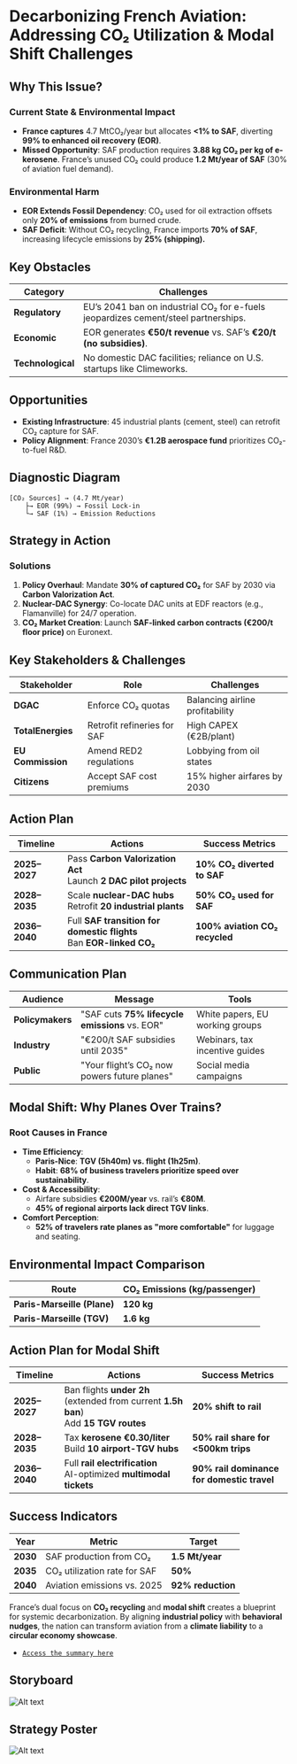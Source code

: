 # Decarbonizing French Aviation: Addressing CO₂ Utilization & Modal Shift Challenges

## Why This Issue?
### Current State & Environmental Impact
- **France captures** 4.7 MtCO₂/year but allocates **<1% to SAF**, diverting **99% to enhanced oil recovery (EOR)**.
- **Missed Opportunity**: SAF production requires **3.88 kg CO₂ per kg of e-kerosene**. France’s unused CO₂ could produce **1.2 Mt/year of SAF** (30% of aviation fuel demand).

### Environmental Harm
- **EOR Extends Fossil Dependency**: CO₂ used for oil extraction offsets only **20% of emissions** from burned crude.
- **SAF Deficit**: Without CO₂ recycling, France imports **70% of SAF**, increasing lifecycle emissions by **25% (shipping).**

## Key Obstacles

| Category       | Challenges |
|---------------|------------|
| **Regulatory** | EU’s 2041 ban on industrial CO₂ for e-fuels jeopardizes cement/steel partnerships. |
| **Economic**   | EOR generates **€50/t revenue** vs. SAF’s **€20/t (no subsidies)**. |
| **Technological** | No domestic DAC facilities; reliance on U.S. startups like Climeworks. |

## Opportunities
- **Existing Infrastructure**: 45 industrial plants (cement, steel) can retrofit CO₂ capture for SAF.
- **Policy Alignment**: France 2030’s **€1.2B aerospace fund** prioritizes CO₂-to-fuel R&D.

## Diagnostic Diagram
```
[CO₂ Sources] → (4.7 Mt/year)  
    ├→ EOR (99%) → Fossil Lock-in  
    └→ SAF (1%) → Emission Reductions  
```

## Strategy in Action
### Solutions
1. **Policy Overhaul**: Mandate **30% of captured CO₂** for SAF by 2030 via **Carbon Valorization Act**.
2. **Nuclear-DAC Synergy**: Co-locate DAC units at EDF reactors (e.g., Flamanville) for 24/7 operation.
3. **CO₂ Market Creation**: Launch **SAF-linked carbon contracts (€200/t floor price)** on Euronext.

## Key Stakeholders & Challenges

| Stakeholder     | Role                            | Challenges  |
|----------------|--------------------------------|-------------|
| **DGAC**        | Enforce CO₂ quotas            | Balancing airline profitability |
| **TotalEnergies** | Retrofit refineries for SAF  | High CAPEX (€2B/plant) |
| **EU Commission** | Amend RED2 regulations       | Lobbying from oil states |
| **Citizens**     | Accept SAF cost premiums     | 15% higher airfares by 2030 |

## Action Plan

| Timeline      | Actions                                      | Success Metrics |
|--------------|--------------------------------|----------------|
| **2025–2027** | Pass **Carbon Valorization Act**<br>Launch **2 DAC pilot projects** | **10% CO₂ diverted to SAF** |
| **2028–2035** | Scale **nuclear-DAC hubs**<br>Retrofit **20 industrial plants** | **50% CO₂ used for SAF** |
| **2036–2040** | Full **SAF transition for domestic flights**<br>Ban **EOR-linked CO₂** | **100% aviation CO₂ recycled** |

## Communication Plan

| Audience      | Message                                  | Tools |
|--------------|--------------------------------|------------|
| **Policymakers** | "SAF cuts **75% lifecycle emissions** vs. EOR" | White papers, EU working groups |
| **Industry** | "€200/t SAF subsidies until 2035" | Webinars, tax incentive guides |
| **Public** | "Your flight’s CO₂ now powers future planes" | Social media campaigns |

## Modal Shift: Why Planes Over Trains?

### Root Causes in France
- **Time Efficiency**:
  - **Paris-Nice**: **TGV (5h40m) vs. flight (1h25m)**.
  - **Habit**: **68% of business travelers prioritize speed over sustainability**.
- **Cost & Accessibility**:
  - Airfare subsidies **€200M/year** vs. rail’s **€80M**.
  - **45% of regional airports lack direct TGV links**.
- **Comfort Perception**:
  - **52% of travelers rate planes as "more comfortable"** for luggage and seating.

## Environmental Impact Comparison

| Route                | CO₂ Emissions (kg/passenger) |
|----------------------|----------------------------|
| **Paris-Marseille (Plane)** | **120 kg** |
| **Paris-Marseille (TGV)** | **1.6 kg** |

## Action Plan for Modal Shift

| Timeline      | Actions                                      | Success Metrics |
|--------------|--------------------------------|----------------|
| **2025–2027** | Ban flights **under 2h** (extended from current **1.5h ban**) <br> Add **15 TGV routes** | **20% shift to rail** |
| **2028–2035** | Tax **kerosene €0.30/liter** <br> Build **10 airport-TGV hubs** | **50% rail share for <500km trips** |
| **2036–2040** | Full **rail electrification** <br> AI-optimized **multimodal tickets** | **90% rail dominance for domestic travel** |

## Success Indicators

| Year | Metric                        | Target |
|------|------------------------------|---------|
| **2030** | SAF production from CO₂ | **1.5 Mt/year** |
| **2035** | CO₂ utilization rate for SAF | **50%** |
| **2040** | Aviation emissions vs. 2025 | **92% reduction** |

France’s dual focus on **CO₂ recycling** and **modal shift** creates a blueprint for systemic decarbonization. By aligning **industrial policy** with **behavioral nudges**, the nation can transform aviation from a **climate liability** to a **circular economy showcase**.
- [`Access the summary here`](Summary.pdf) 
## Storyboard 
 ![Alt text](Decarbonized.png)
 
## Strategy Poster
 ![Alt text](poster.png)


